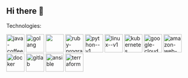 ## Hi there 👋

<!--
**mskreczko/mskreczko** is a ✨ _special_ ✨ repository because its `README.md` (this file) appears on your GitHub profile.

Here are some ideas to get you started:

- 🔭 I’m currently working on ...
- 🌱 I’m currently learning ...
- 👯 I’m looking to collaborate on ...
- 🤔 I’m looking for help with ...
- 💬 Ask me about ...
- 📫 How to reach me: ...
- 😄 Pronouns: ...
- ⚡ Fun fact: ...
-->
Technologies:

<p align="left">
<img width="48" height="48" src="https://img.icons8.com/color/48/java-coffee-cup-logo--v1.png" alt="java-coffee-cup-logo--v1"/>
<img width="48" height="48" src="https://img.icons8.com/color/48/golang.png" alt="golang"/>
<img width="48" height="48" src="https://www.svgrepo.com/show/306688/rust.svg"/>
<img width="48" height="48" src="https://img.icons8.com/fluency/48/ruby-programming-language.png" alt="ruby-programming-language"/>
<img width="48" height="48" src="https://img.icons8.com/color/48/python--v1.png" alt="python--v1"/>
<img width="48" height="48" src="https://img.icons8.com/color/48/linux--v1.png" alt="linux--v1"/>
<img width="48" height="48" src="https://img.icons8.com/color/48/kubernetes.png" alt="kubernetes"/>
<img width="48" height="48" src="https://img.icons8.com/color/48/google-cloud.png" alt="google-cloud"/>
<img width="48" height="48" src="https://img.icons8.com/color/48/amazon-web-services.png" alt="amazon-web-services"/>
<img width="48" height="48" src="https://img.icons8.com/fluency/48/docker.png" alt="docker"/>
<img width="48" height="48" src="https://img.icons8.com/color/48/gitlab.png" alt="gitlab"/>
<img width="48" height="48" src="https://img.icons8.com/color/48/ansible.png" alt="ansible"/>
<img width="48" height="48" src="https://img.icons8.com/color/48/terraform.png" alt="terraform"/>
</p>
